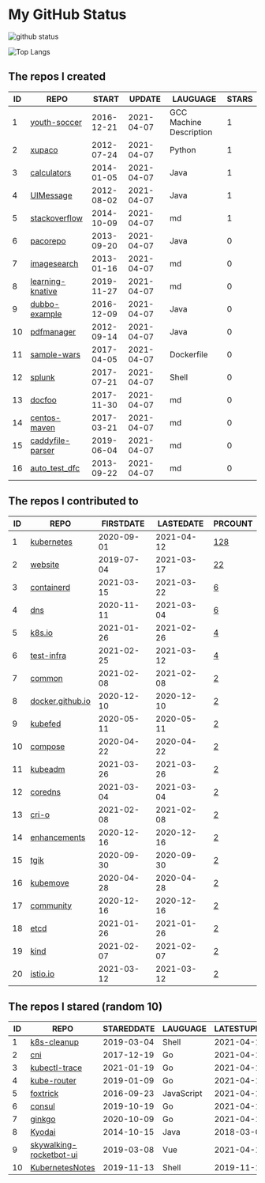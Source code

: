 # My GitHub Status

<img src="https://github-readme-stats-1.yihong0618.vercel.app/api?username=pacoxu&show_icons=true&&&hide_title=true&count_private=true" alt="github status" />

![Top Langs](https://github-readme-stats-1.yihong0618.vercel.app/api/top-langs/?username=pacoxu&layout=compact)

<!--START_SECTION:my_github-->
## The repos I created
| ID |                              REPO                              |   START    |   UPDATE   |        LAUGUAGE         | STARS |
|----|----------------------------------------------------------------|------------|------------|-------------------------|-------|
|  1 | [youth-soccer](https://github.com/pacoxu/youth-soccer)         | 2016-12-21 | 2021-04-07 | GCC Machine Description |     1 |
|  2 | [xupaco](https://github.com/pacoxu/xupaco)                     | 2012-07-24 | 2021-04-07 | Python                  |     1 |
|  3 | [calculators](https://github.com/pacoxu/calculators)           | 2014-01-05 | 2021-04-07 | Java                    |     1 |
|  4 | [UIMessage](https://github.com/pacoxu/UIMessage)               | 2012-08-02 | 2021-04-07 | Java                    |     1 |
|  5 | [stackoverflow](https://github.com/pacoxu/stackoverflow)       | 2014-10-09 | 2021-04-07 | md                      |     1 |
|  6 | [pacorepo](https://github.com/pacoxu/pacorepo)                 | 2013-09-20 | 2021-04-07 | Java                    |     0 |
|  7 | [imagesearch](https://github.com/pacoxu/imagesearch)           | 2013-01-16 | 2021-04-07 | md                      |     0 |
|  8 | [learning-knative](https://github.com/pacoxu/learning-knative) | 2019-11-27 | 2021-04-07 | md                      |     0 |
|  9 | [dubbo-example](https://github.com/pacoxu/dubbo-example)       | 2016-12-09 | 2021-04-07 | Java                    |     0 |
| 10 | [pdfmanager](https://github.com/pacoxu/pdfmanager)             | 2012-09-14 | 2021-04-07 | Java                    |     0 |
| 11 | [sample-wars](https://github.com/pacoxu/sample-wars)           | 2017-04-05 | 2021-04-07 | Dockerfile              |     0 |
| 12 | [splunk](https://github.com/pacoxu/splunk)                     | 2017-07-21 | 2021-04-07 | Shell                   |     0 |
| 13 | [docfoo](https://github.com/pacoxu/docfoo)                     | 2017-11-30 | 2021-04-07 | md                      |     0 |
| 14 | [centos-maven](https://github.com/pacoxu/centos-maven)         | 2017-03-21 | 2021-04-07 | md                      |     0 |
| 15 | [caddyfile-parser](https://github.com/pacoxu/caddyfile-parser) | 2019-06-04 | 2021-04-07 | md                      |     0 |
| 16 | [auto_test_dfc](https://github.com/pacoxu/auto_test_dfc)       | 2013-09-22 | 2021-04-07 | md                      |     0 |

## The repos I contributed to
| ID |                              REPO                              | FIRSTDATE  | LASTEDATE  |                                     PRCOUNT                                     |
|----|----------------------------------------------------------------|------------|------------|---------------------------------------------------------------------------------|
|  1 | [kubernetes](https://github.com/kubernetes/kubernetes)         | 2020-09-01 | 2021-04-12 | [128](https://github.com/kubernetes/kubernetes/pulls?q=is%3Apr+author%3Apacoxu) |
|  2 | [website](https://github.com/kubernetes/website)               | 2019-07-04 | 2021-03-17 | [22](https://github.com/kubernetes/website/pulls?q=is%3Apr+author%3Apacoxu)     |
|  3 | [containerd](https://github.com/containerd/containerd)         | 2021-03-15 | 2021-03-22 | [6](https://github.com/containerd/containerd/pulls?q=is%3Apr+author%3Apacoxu)   |
|  4 | [dns](https://github.com/kubernetes/dns)                       | 2020-11-11 | 2021-03-04 | [6](https://github.com/kubernetes/dns/pulls?q=is%3Apr+author%3Apacoxu)          |
|  5 | [k8s.io](https://github.com/kubernetes/k8s.io)                 | 2021-01-26 | 2021-02-26 | [4](https://github.com/kubernetes/k8s.io/pulls?q=is%3Apr+author%3Apacoxu)       |
|  6 | [test-infra](https://github.com/kubernetes/test-infra)         | 2021-02-25 | 2021-03-12 | [4](https://github.com/kubernetes/test-infra/pulls?q=is%3Apr+author%3Apacoxu)   |
|  7 | [common](https://github.com/containers/common)                 | 2021-02-08 | 2021-02-08 | [2](https://github.com/containers/common/pulls?q=is%3Apr+author%3Apacoxu)       |
|  8 | [docker.github.io](https://github.com/docker/docker.github.io) | 2020-12-10 | 2020-12-10 | [2](https://github.com/docker/docker.github.io/pulls?q=is%3Apr+author%3Apacoxu) |
|  9 | [kubefed](https://github.com/kubernetes-sigs/kubefed)          | 2020-05-11 | 2020-05-11 | [2](https://github.com/kubernetes-sigs/kubefed/pulls?q=is%3Apr+author%3Apacoxu) |
| 10 | [compose](https://github.com/docker/compose)                   | 2020-04-22 | 2020-04-22 | [2](https://github.com/docker/compose/pulls?q=is%3Apr+author%3Apacoxu)          |
| 11 | [kubeadm](https://github.com/kubernetes/kubeadm)               | 2021-03-26 | 2021-03-26 | [2](https://github.com/kubernetes/kubeadm/pulls?q=is%3Apr+author%3Apacoxu)      |
| 12 | [coredns](https://github.com/coredns/coredns)                  | 2021-03-04 | 2021-03-04 | [2](https://github.com/coredns/coredns/pulls?q=is%3Apr+author%3Apacoxu)         |
| 13 | [cri-o](https://github.com/cri-o/cri-o)                        | 2021-02-08 | 2021-02-08 | [2](https://github.com/cri-o/cri-o/pulls?q=is%3Apr+author%3Apacoxu)             |
| 14 | [enhancements](https://github.com/kubernetes/enhancements)     | 2020-12-16 | 2020-12-16 | [2](https://github.com/kubernetes/enhancements/pulls?q=is%3Apr+author%3Apacoxu) |
| 15 | [tgik](https://github.com/vmware-tanzu/tgik)                   | 2020-09-30 | 2020-09-30 | [2](https://github.com/vmware-tanzu/tgik/pulls?q=is%3Apr+author%3Apacoxu)       |
| 16 | [kubemove](https://github.com/kubemove/kubemove)               | 2020-04-28 | 2020-04-28 | [2](https://github.com/kubemove/kubemove/pulls?q=is%3Apr+author%3Apacoxu)       |
| 17 | [community](https://github.com/kubernetes/community)           | 2020-12-16 | 2020-12-16 | [2](https://github.com/kubernetes/community/pulls?q=is%3Apr+author%3Apacoxu)    |
| 18 | [etcd](https://github.com/etcd-io/etcd)                        | 2021-01-26 | 2021-01-26 | [2](https://github.com/etcd-io/etcd/pulls?q=is%3Apr+author%3Apacoxu)            |
| 19 | [kind](https://github.com/kubernetes-sigs/kind)                | 2021-02-07 | 2021-02-07 | [2](https://github.com/kubernetes-sigs/kind/pulls?q=is%3Apr+author%3Apacoxu)    |
| 20 | [istio.io](https://github.com/istio/istio.io)                  | 2021-03-12 | 2021-03-12 | [2](https://github.com/istio/istio.io/pulls?q=is%3Apr+author%3Apacoxu)          |

## The repos I stared (random 10)
| ID |                                     REPO                                     | STAREDDATE |  LAUGUAGE  | LATESTUPDATE |
|----|------------------------------------------------------------------------------|------------|------------|--------------|
|  1 | [k8s-cleanup](https://github.com/onfido/k8s-cleanup)                         | 2019-03-04 | Shell      | 2021-04-10   |
|  2 | [cni](https://github.com/containernetworking/cni)                            | 2017-12-19 | Go         | 2021-04-16   |
|  3 | [kubectl-trace](https://github.com/iovisor/kubectl-trace)                    | 2021-01-19 | Go         | 2021-04-15   |
|  4 | [kube-router](https://github.com/cloudnativelabs/kube-router)                | 2019-01-09 | Go         | 2021-04-14   |
|  5 | [foxtrick](https://github.com/minj/foxtrick)                                 | 2016-09-23 | JavaScript | 2021-04-14   |
|  6 | [consul](https://github.com/hashicorp/consul)                                | 2019-10-19 | Go         | 2021-04-17   |
|  7 | [ginkgo](https://github.com/onsi/ginkgo)                                     | 2020-10-09 | Go         | 2021-04-16   |
|  8 | [Kyodai](https://github.com/andever/Kyodai)                                  | 2014-10-15 | Java       | 2018-03-03   |
|  9 | [skywalking-rocketbot-ui](https://github.com/apache/skywalking-rocketbot-ui) | 2019-03-08 | Vue        | 2021-04-15   |
| 10 | [KubernetesNotes](https://github.com/panpan0000/KubernetesNotes)             | 2019-11-13 | Shell      | 2019-11-13   |

<!--END_SECTION:my_github-->

